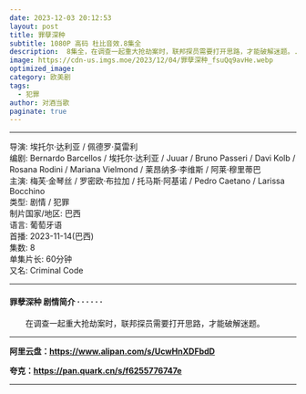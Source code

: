 ```yaml
---
date: 2023-12-03 20:12:53
layout: post
title: 罪孽深种
subtitle: 1080P 高码 杜比音效.8集全
description:  8集全，在调查一起重大抢劫案时，联邦探员需要打开思路，才能破解迷题。...
image: https://cdn-us.imgs.moe/2023/12/04/罪孽深种_fsuQq9avHe.webp
optimized_image: 
category: 欧美剧
tags:
  - 犯罪
author: 对酒当歌
paginate: true
---
```


---

导演: 埃托尔·达利亚 / 佩德罗·莫雷利  
编剧: Bernardo Barcellos / 埃托尔·达利亚 / Juuar / Bruno Passeri / Davi Kolb / Rosana Rodini / Mariana Vielmond / 莱昂纳多·李维斯 / 阿莱·穆里蒂巴  
主演: 梅芙·金琴丝 / 罗密欧·布拉加 / 托马斯·阿基诺 / Pedro Caetano / Larissa Bocchino  
类型: 剧情 / 犯罪  
制片国家/地区: 巴西  
语言: 葡萄牙语  
首播: 2023-11-14(巴西)  
集数: 8  
单集片长: 60分钟  
又名: Criminal Code  

---

#### 罪孽深种 剧情简介 · · · · · ·

　　在调查一起重大抢劫案时，联邦探员需要打开思路，才能破解迷题。

---

**阿里云盘：<https://www.alipan.com/s/UcwHnXDFbdD>**

**夸克：<https://pan.quark.cn/s/f6255776747e>**

---
